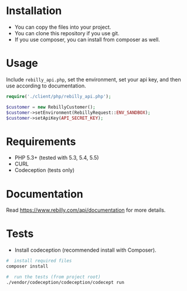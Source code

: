 Installation
===========
*  You can copy the files into your project.
*  You can clone this repository if you use git.
*  If you use composer, you can install from composer as well.

Usage
==========
Include `rebilly_api.php`, set the environment, set your api key, and then use according to documentation.
```php
require('./client/php/rebilly_api.php');

$customer = new RebillyCustomer();
$customer->setEnvironment(RebillyRequest::ENV_SANDBOX);
$customer->setApiKey(API_SECRET_KEY);
```

Requirements
==========
* PHP 5.3+ (tested with 5.3, 5.4, 5.5)
* CURL
* Codeception (tests only)

Documentation
===========
Read https://www.rebilly.com/api/documentation for more details.

Tests
===========
* Install codeception (recommended install with Composer).

```bash
#  install required files
composer install

#  run the tests (from project root)
./vendor/codeception/codeception/codecept run
```
